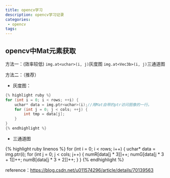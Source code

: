 ```yaml
---
title: opencv学习
description: opencv学习记录
categories:
 - opencv
tags:
---
```


## opencv中Mat元素获取

方法一：(效率较低)
`img.at<uchar>(i, j)`灰度图
`img.at<Vec3b>(i, j)`三通道图

方法二：（推荐）
- 灰度图：
```C++
{% highlight ruby %}
for (int i = 0; i < rows; ++i) {
	uchar* data = img.ptr<uchar>(i);//用Mat自带的ptr访问图像的一行。
	for (int j = 0; j < cols; ++j) {
		int tmp = data[j];
	}
}
{% endhighlight %}
```
- 三通道图

{% highlight ruby linenos %} 
for (int i = 0; i < rows; i++) {
	uchar* data = img.ptr<uchar>(i);
	for (int j = 0; j < cols; j++) {
		numR[data[j * 3]]++;
		numG[data[j * 3 + 1]]++;
		numB[data[j * 3 + 2]]++;
	}
}
{% endhighlight %} 

reference：https://blog.csdn.net/u011574296/article/details/70139563